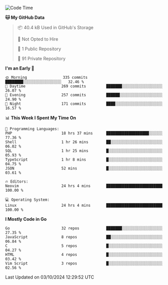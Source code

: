 
<!--START_SECTION:waka-->
![Code Time](http://img.shields.io/badge/Code%20Time-5%2C332%20hrs%2037%20mins-blue)

**🐱 My GitHub Data** 

> 📦 40.4 kB Used in GitHub's Storage 
 > 
> 🚫 Not Opted to Hire
 > 
> 📜 1 Public Repository 
 > 
> 🔑 91 Private Repository 
 > 
**I'm an Early 🐤** 

```text
🌞 Morning                335 commits         ████████░░░░░░░░░░░░░░░░░   32.46 % 
🌆 Daytime                269 commits         ███████░░░░░░░░░░░░░░░░░░   26.07 % 
🌃 Evening                257 commits         ██████░░░░░░░░░░░░░░░░░░░   24.90 % 
🌙 Night                  171 commits         ████░░░░░░░░░░░░░░░░░░░░░   16.57 % 
```


📊 **This Week I Spent My Time On** 

```text
💬 Programming Languages: 
PHP                      18 hrs 37 mins      ███████████████████░░░░░░   77.36 % 
Shell                    1 hr 26 mins        ██░░░░░░░░░░░░░░░░░░░░░░░   06.02 % 
SQL                      1 hr 25 mins        █░░░░░░░░░░░░░░░░░░░░░░░░   05.93 % 
TypeScript               1 hr 8 mins         █░░░░░░░░░░░░░░░░░░░░░░░░   04.75 % 
JSON                     52 mins             █░░░░░░░░░░░░░░░░░░░░░░░░   03.61 % 

🔥 Editors: 
Neovim                   24 hrs 4 mins       █████████████████████████   100.00 % 

💻 Operating System: 
Linux                    24 hrs 4 mins       █████████████████████████   100.00 % 
```

**I Mostly Code in Go** 

```text
Go                       32 repos            ███████░░░░░░░░░░░░░░░░░░   27.35 % 
JavaScript               8 repos             ██░░░░░░░░░░░░░░░░░░░░░░░   06.84 % 
C                        5 repos             █░░░░░░░░░░░░░░░░░░░░░░░░   04.27 % 
HTML                     4 repos             █░░░░░░░░░░░░░░░░░░░░░░░░   03.42 % 
Vim Script               3 repos             █░░░░░░░░░░░░░░░░░░░░░░░░   02.56 % 
```




 Last Updated on 03/10/2024 12:29:52 UTC
<!--END_SECTION:waka-->
